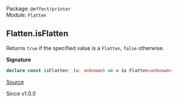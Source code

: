 Package: `@effect/printer`<br />
Module: `Flatten`<br />

## Flatten.isFlatten

Returns `true` if the specified value is a `Flatten`, `false` otherwise.

**Signature**

```ts
declare const isFlatten: (u: unknown) => u is Flatten<unknown>
```

[Source](https://github.com/Effect-TS/effect/tree/main/packages/printer/src/Flatten.ts#L103)

Since v1.0.0